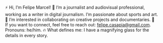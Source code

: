 ⚡ Hi, I’m Felipe Marcel! 🖖 I’m a journalist and audiovisual professional, working as a writer in digital journalism. I’m passionate about sports and art. 🏅 I’m interested in collaborating on creative projects and documentaries. 🎥 If you want to connect, feel free to reach out: felipe.casapia@gmail.com. Pronouns: he/him. 🔥 What defines me: I have a magnifying glass for the details in every story.
